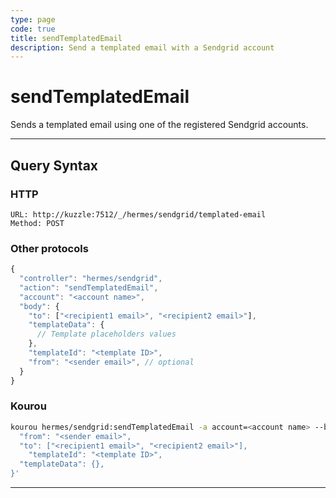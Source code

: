 ```yaml
---
type: page
code: true
title: sendTemplatedEmail
description: Send a templated email with a Sendgrid account
---
```


# sendTemplatedEmail

Sends a templated email using one of the registered Sendgrid accounts.

---

## Query Syntax

### HTTP

```http
URL: http://kuzzle:7512/_/hermes/sendgrid/templated-email
Method: POST
```

### Other protocols

```js
{
  "controller": "hermes/sendgrid",
  "action": "sendTemplatedEmail",
  "account": "<account name>",
  "body": {
    "to": ["<recipient1 email>", "<recipient2 email>"],
    "templateData": {
      // Template placeholders values
    },
    "templateId": "<template ID>",
    "from": "<sender email>", // optional
  }
}
```

### Kourou

```bash
kourou hermes/sendgrid:sendTemplatedEmail -a account=<account name> --body '{
  "from": "<sender email>",
  "to": ["<recipient1 email>", "<recipient2 email>"],
    "templateId": "<template ID>",
  "templateData": {},
}'
```
---
